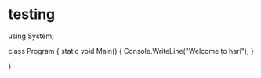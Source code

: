 # testing

using System;

class Program
{
    static void Main()
    {
        Console.WriteLine("Welcome to hari");
    }
  
}
